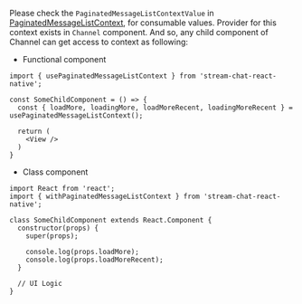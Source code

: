 Please check the `PaginatedMessageListContextValue` in [PaginatedMessageListContext](https://github.com/GetStream/stream-chat-react-native/blob/master/src/contexts/paginatedMessageListContext/PaginatedMessageListContext.tsx), for consumable values.
Provider for this context exists in `Channel` component. And so, any child component of Channel
can get access to context as following:

- Functional component

```tsx static
import { usePaginatedMessageListContext } from 'stream-chat-react-native';

const SomeChildComponent = () => {
  const { loadMore, loadingMore, loadMoreRecent, loadingMoreRecent } = usePaginatedMessageListContext();

  return (
    <View />
  )
}
```

- Class component

```tsx static
import React from 'react';
import { withPaginatedMessageListContext } from 'stream-chat-react-native';

class SomeChildComponent extends React.Component {
  constructor(props) {
    super(props);

    console.log(props.loadMore);
    console.log(props.loadMoreRecent);
  }

  // UI Logic
}
